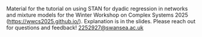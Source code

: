 Material for the tutorial on using STAN for dyadic regression in networks and mixture models for the Winter Workshop on Complex Systems 2025 (https://wwcs2025.github.io/). Explanation is in the slides. Please reach out for questions and feedback! 2252927@swansea.ac.uk
